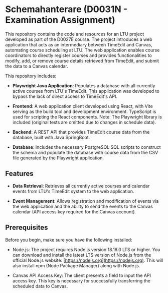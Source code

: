 # Schemahanterare (D0031N - Examination Assignment)

This repository contains the code and resources for an LTU project developed as
part of the D0027E course. The project introduces a web application that acts
as an intermediary between TimeEdit and Canvas, automating course scheduling at
LTU. The web application enables course coordinators to directly register
courses and provides functionalities to modify, add, or remove course details
retrieved from TimeEdit, and submit the data to a Canvas calendar.

This repository includes:

-   **Playwright Java Application**: Populates a database with all currently
    active courses from LTU's TimeEdit. This application was developed to
    bypass the lack of direct access to TimeEdit's API.

-   **Frontend**: A web application client developed using React, with Vite
    serving as the build tool and development environment. TypeScript is used
    for scripting the React components. Note: The Playwright library is
    included (original tests are omitted due to changes in schedule data).

-   **Backend**: A REST API that provides TimeEdit course data from the
    database, built with Java SpringBoot.

-   **Database**: Includes the necessary PostgreSQL SQL scripts to construct
    the schema and populate the database with course data from the CSV file
    generated by the Playwright application.

## Features

-   **Data Retrieval**: Retrieves all currently active courses and calendar
    events from LTU's TimeEdit system to the web application.

-   **Event Management**: Allows registration and modification of events via
    the web application and the ability to send the events to the Canvas
    calendar (API access key required for the Canvas account).

## Prerequisites

Before you begin, make sure you have the following installed:

-   Node.js: The project requires Node.js version 18.16.0 LTS or higher. You can
    download and install the latest LTS version of Node.js from the official
    Node.js website: [https://nodejs.org](https://nodejs.org). This will also
    install npm (Node Package Manager) along with Node.js.

-   Canvas API Access Key: The client presents a field to input the API access
    key. This key is necessary for successfully transferring the scheduled data
    to Canvas.
